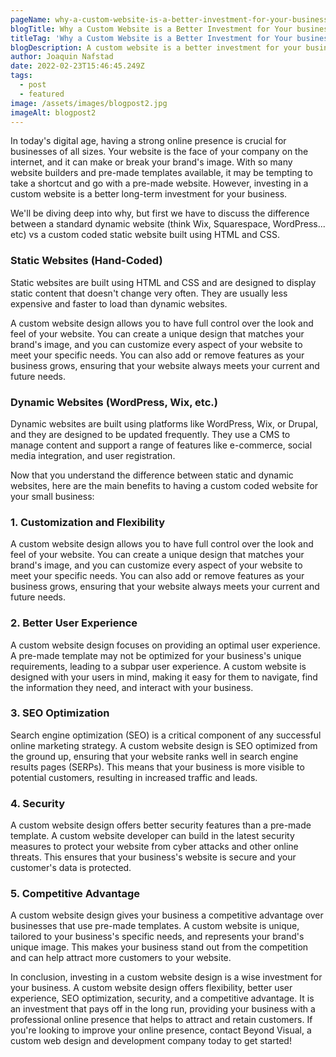 ```yaml
---
pageName: why-a-custom-website-is-a-better-investment-for-your-business
blogTitle: Why a Custom Website is a Better Investment for Your business
titleTag: 'Why a Custom Website is a Better Investment for Your business | Blog - Beyond Visual'
blogDescription: A custom website is a better investment for your business because it offers full customization and flexibility, better user experience, SEO optimization, enhanced security, and a competitive advantage. A custom website is tailored to your business's specific needs, represents your brand's unique image, and stands out from the competition, attracting and retaining customers in the long run.
author: Joaquin Nafstad
date: 2022-02-23T15:46:45.249Z
tags:
  - post
  - featured
image: /assets/images/blogpost2.jpg
imageAlt: blogpost2
---
```

In today's digital age, having a strong online presence is crucial for businesses of all sizes. Your website is the face of your company on the internet, and it can make or break your brand's image. With so many website builders and pre-made templates available, it may be tempting to take a shortcut and go with a pre-made website. However, investing in a custom website is a better long-term investment for your business. 

We'll be diving deep into why, but first we have to discuss the difference between a standard dynamic website (think Wix, Squarespace, WordPress... etc) vs a custom coded static website built using HTML and CSS.

<h3 class="cs-title">Static Websites (Hand-Coded)</h3>
<p class="cs-text">
Static websites are built using HTML and CSS and are designed to display static content that doesn't change very often. They are usually less expensive and faster to load than dynamic websites.</p>
            <p class="cs-text">
A custom website design allows you to have full control over the look and feel of your website. You can create a unique design that matches your brand's image, and you can customize every aspect of your website to meet your specific needs. You can also add or remove features as your business grows, ensuring that your website always meets your current and future needs.
<h3 class="cs-title">Dynamic Websites (WordPress, Wix, etc.)</h3>
<p class="cs-text">
Dynamic websites are built using platforms like WordPress, Wix, or Drupal, and they are designed to be updated frequently. They use a CMS to manage content and support a range of features like e-commerce, social media integration, and user registration.</p>

Now that you understand the difference between static and dynamic websites, here are the main benefits to having a custom coded website for your small business:
            </p>
<h3 class="cs-title">1. Customization and Flexibility</h3>
            <p class="cs-text">
A custom website design allows you to have full control over the look and feel of your website. You can create a unique design that matches your brand's image, and you can customize every aspect of your website to meet your specific needs. You can also add or remove features as your business grows, ensuring that your website always meets your current and future needs.
            </p>         
<h3 class="cs-title">2. Better User Experience</h3>
            <p class="cs-text">
A custom website design focuses on providing an optimal user experience. A pre-made template may not be optimized for your business's unique requirements, leading to a subpar user experience. A custom website is designed with your users in mind, making it easy for them to navigate, find the information they need, and interact with your business.
            </p>
<h3 class="cs-title">3. SEO Optimization</h3>
            <p class="cs-text">
Search engine optimization (SEO) is a critical component of any successful online marketing strategy. A custom website design is SEO optimized from the ground up, ensuring that your website ranks well in search engine results pages (SERPs). This means that your business is more visible to potential customers, resulting in increased traffic and leads.
            </p>
               <h3 class="cs-title">4. Security</h3> 
            <p class="cs-text">
A custom website design offers better security features than a pre-made template. A custom website developer can build in the latest security measures to protect your website from cyber attacks and other online threats. This ensures that your business's website is secure and your customer's data is protected.
            </p>
<h3 class="cs-title">5. Competitive Advantage</h3>
            <p class="cs-text">
A custom website design gives your business a competitive advantage over businesses that use pre-made templates. A custom website is unique, tailored to your business's specific needs, and represents your brand's unique image. This makes your business stand out from the competition and can help attract more customers to your website.
            </p>

<p class="cs-text">In conclusion, investing in a custom website design is a wise investment for your business. A custom website design offers flexibility, better user experience, SEO optimization, security, and a competitive advantage. It is an investment that pays off in the long run, providing your business with a professional online presence that helps to attract and retain customers. If you're looking to improve your online presence, contact Beyond Visual, a custom web design and development company today to get started!</p>
<script type="application/ld+json">
{
  "@context": "https://schema.org",
  "@type": "BlogPosting",
  "mainEntityOfPage": {
    "@type": "WebPage",
    "@id": "https://www.beyondvisualmarketing.com/why-a-custom-website-is-a-better-investment-for-your-business.html"
  },
  "headline": "Why a Custom Website is a Better Investment for Your business",
  "description": "A custom website is a better investment for your business because it offers full customization and flexibility, better user experience, SEO optimization, enhanced security, and competitive advantage. A custom website is tailored to your business's specific needs, represents your brand's unique image, and stands out from the competition, attracting and retaining customers in the long run.",
  "image": "https://www.beyondvisualmarketing.com/assets/images/blogpost2.jpg",  
  "author": {
    "@type": "Organization",
    "name": ""
  },  
  "publisher": {
    "@type": "Organization",
    "name": "Beyond Visual",
    "logo": {
      "@type": "ImageObject",
      "url": "https://www.beyondvisualmarketing.com/assets/images/light-logo.svg"
    }
  },
  "datePublished": "2023-02-23",
  "dateModified": "2023-03-20"
}
</script>